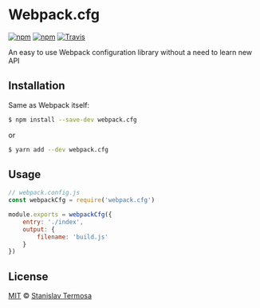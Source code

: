 # Webpack.cfg

[![npm](https://img.shields.io/npm/l/webpack.cfg.svg)](https://github.com/termosa/webpack.cfg)
[![npm](https://img.shields.io/npm/v/webpack.cfg.svg)](https://www.npmjs.com/package/webpack.cfg)
[![Travis](https://img.shields.io/travis/termosa/webpack.cfg.svg)](https://travis-ci.org/termosa/webpack.cfg)

An easy to use Webpack configuration library without a need to learn new API

## Installation

Same as Webpack itself:

``` bash
$ npm install --save-dev webpack.cfg
```

or

``` bash
$ yarn add --dev webpack.cfg
```

## Usage

``` js
// webpack.config.js
const webpackCfg = require('webpack.cfg')

module.exports = webpackCfg({
    entry: './index',
    output: {
        filename: 'build.js'
    }
})
```

## License

[MIT](https://github.com/termosa/webpack.cfg/blob/master/LICENSE) © [Stanislav Termosa](https://github.com/termosa)

